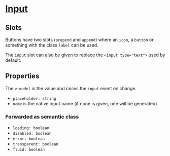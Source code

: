 # [Input](https://semantic-ui.com/elements/input.html)

## Slots
Buttons have two slots (`prepend` and `append`) where an `icon`, a `button` or something with the class `label` can be used.

The `input` slot can also be given to replace the `<input type="text">` used by default.

## Properties
The `v-model` is the value and raises the `input` event on change.
- `placeholder: string`
- `name` is the native input name (if none is given, one will be generated)
### Forwarded as semantic class
- `loading: boolean`
- `disabled: boolean`
- `error: boolean`
- `transparent: boolean`
- `fluid: boolean`